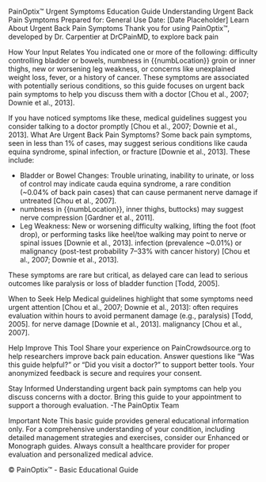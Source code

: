 PainOptix™ Urgent Symptoms Education Guide
Understanding Urgent Back Pain Symptoms
Prepared for: General Use
Date: [Date Placeholder]
Learn About Urgent Back Pain Symptoms
Thank you for using PainOptix™, developed by Dr. Carpentier at DrCPainMD, to explore back pain

How Your Input Relates
You indicated one or more of the following: difficulty controlling bladder or bowels, numbness in {{numbLocation}}
groin or inner thighs, new or worsening leg weakness, or concerns like unexplained weight loss, fever, or
a history of cancer. These symptoms are associated with potentially serious conditions, so this guide
focuses on urgent back pain symptoms to help you discuss them with a doctor [Chou et al., 2007;
Downie et al., 2013].

If you have noticed symptoms like these, medical guidelines suggest you consider talking to a doctor promptly [Chou et al., 2007; Downie et al., 2013].
What Are Urgent Back Pain Symptoms?
Some back pain symptoms, seen in less than 1% of cases, may suggest serious conditions like cauda
equina syndrome, spinal infection, or fracture [Downie et al., 2013]. These include:
- Bladder or Bowel Changes: Trouble urinating, inability to urinate, or loss of control may indicate
cauda equina syndrome, a rare condition (~0.04% of back pain cases) that can cause permanent
nerve damage if untreated [Chou et al., 2007].
- numbness in {{numbLocation}}, inner thighs,
buttocks) may suggest nerve compression [Gardner et al., 2011].
- Leg Weakness: New or worsening difficulty walking, lifting the foot (foot drop), or performing tasks
like heel/toe walking may point to nerve or spinal issues [Downie et al., 2013].
infection (prevalence ~0.01%) or malignancy (post-test probability 7–33% with cancer history)
[Chou et al., 2007; Downie et al., 2013].

These symptoms are rare but critical, as delayed care can lead to serious outcomes like paralysis or loss
of bladder function [Todd, 2005].

When to Seek Help
Medical guidelines highlight that some symptoms need urgent attention [Chou et al., 2007; Downie et
al., 2013]:
often requires evaluation within hours to avoid permanent damage (e.g., paralysis) [Todd, 2005].
for nerve damage [Downie et al., 2013].
malignancy [Chou et al., 2007].

Help Improve This Tool
Share your experience on PainCrowdsource.org to help researchers improve back pain education.
Answer questions like “Was this guide helpful?” or “Did you visit a doctor?” to support better tools. Your
anonymized feedback is secure and requires your consent.

Stay Informed
Understanding urgent back pain symptoms can help you discuss concerns with a doctor. Bring this
guide to your appointment to support a thorough evaluation.
-The PainOptix Team

Important Note
This basic guide provides general educational information only. For a comprehensive understanding of your condition, including detailed management strategies and exercises, consider our Enhanced or Monograph guides. Always consult a healthcare provider for proper evaluation and personalized medical advice.

© PainOptix™ - Basic Educational Guide
